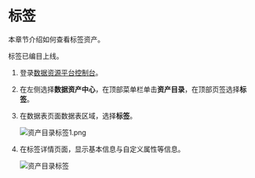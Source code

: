 # 标签

本章节介绍如何查看标签资产。

标签已编目上线。

1.  登录[数据资源平台控制台](https://dataq.console.aliyun.com)。

2.  在左侧选择**数据资产中心**，在顶部菜单栏单击**资产目录**，在顶部页签选择**标签**。

3.  在数据表页面数据表区域，选择**标签**。

    ![资产目录标签1.png](https://static-aliyun-doc.oss-accelerate.aliyuncs.com/assets/img/zh-CN/5147899061/p206897.png)

4.  在标签详情页面，显示基本信息与自定义属性等信息。

    ![资产目录标签](https://static-aliyun-doc.oss-accelerate.aliyuncs.com/assets/img/zh-CN/1927160161/p211885.png)


